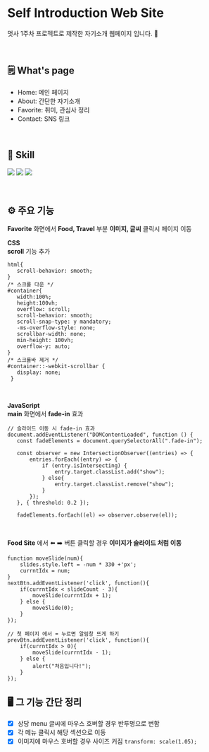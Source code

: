 # Self Introduction Web Site
멋사 1주차 프로젝트로 제작한 자기소개 웹페이지 입니다. 🌟

<br>

## 🗒️ What's page
- Home: 메인 페이지 <br>
- About: 간단한 자기소개 <br>
- Favorite: 취미, 관심사 정리 <br>
- Contact: SNS 링크

<br>

## 🚀 Skill
<img src="https://img.shields.io/badge/html5-E34F26?style=flat-square&logo=html5&logoColor=white"> <img src="https://img.shields.io/badge/CSS3-1572B6?style=flat-square&logo=CSS3&logoColor=white">
<img src="https://img.shields.io/badge/JavaScript-F7DF1E?style=flat-square&logo=javascript&logoColor=white">

<br>

## ⚙️ 주요 기능
**Favorite** 화면에서 **Food, Travel** 부분 **이미지, 글씨** 클릭시 페이지 이동 <br>

**CSS** <br>
**scroll** 기능 추가
```
html{
   scroll-behavior: smooth;
}
/* 스크롤 다운 */
#container{
   width:100%;
   height:100vh; 
   overflow: scroll;
   scroll-behavior: smooth;
   scroll-snap-type: y mandatory;
   -ms-overflow-style: none;
   scrollbar-width: none;
   min-height: 100vh;
   overflow-y: auto;
}
/* 스크롤바 제거 */
#container::-webkit-scrollbar {
   display: none;
 }
```

<br>

**JavaScript** <br>
**main** 화면에서 **fade-in** 효과 <br>
```
// 슬라이드 이동 시 fade-in 효과
document.addEventListener("DOMContentLoaded", function () {
   const fadeElements = document.querySelectorAll(".fade-in");

   const observer = new IntersectionObserver((entries) => {
       entries.forEach((entry) => {
           if (entry.isIntersecting) {
               entry.target.classList.add("show");
           } else{
               entry.target.classList.remove("show");
           }
       });
   }, { threshold: 0.2 });

   fadeElements.forEach((el) => observer.observe(el));
```
<br>

**Food Site** 에서 ⬅️ ➡️ 버튼 클릭할 경우 **이미지가 슬라이드 처럼 이동** <br>
```
function moveSlide(num){
    slides.style.left = -num * 330 +'px';
    currntIdx = num;
}
nextBtn.addEventListener('click', function(){
    if(currntIdx < slideCount - 3){
        moveSlide(currntIdx + 1);  
    } else {
        moveSlide(0);  
    }
});

// 첫 페이지 에서 ⬅️ 누르면 알림창 뜨게 하기
prevBtn.addEventListener('click', function(){
    if(currntIdx > 0){
        moveSlide(currntIdx - 1);  
    } else {
        alert("처음입니다!");
    }
});
```

## 🖥️ 그 기능 간단 정리
- [x] 상당 menu 글씨에 마우스 호버할 경우 반투명으로 변함
- [x] 각 메뉴 클릭시 해당 섹션으로 이동
- [x] 이미지에 마우스 호버할 경우 사이즈  커짐 ``` transform: scale(1.05); ```
